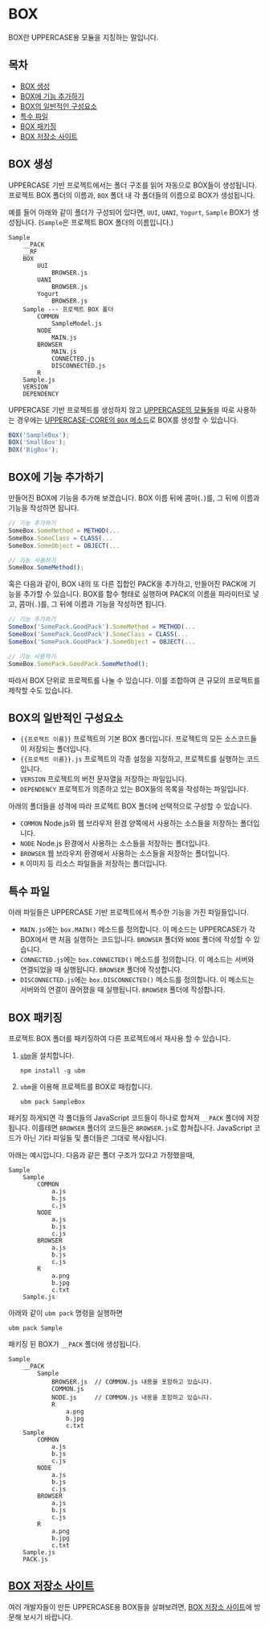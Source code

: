# BOX
BOX란 UPPERCASE용 모듈을 지칭하는 말입니다.

## 목차
* [BOX 생성](#BOX-생성)
* [BOX에 기능 추가하기](#BOX에-기능-추가하기)
* [BOX의 일반적인 구성요소](#BOX의-일반적인-구성요소)
* [특수 파일](#특수-파일)
* [BOX 패키징](#BOX-패키징)
* [BOX 저장소 사이트](#BOX-저장소-사이트)

## BOX 생성
UPPERCASE 기반 프로젝트에서는 폴더 구조를 읽어 자동으로 BOX들이 생성됩니다. 프로젝트 BOX 폴더의 이름과, `BOX` 폴더 내 각 폴더들의 이름으로 BOX가 생성됩니다.

예를 들어 아래와 같이 폴더가 구성되어 있다면, `UUI`, `UANI`, `Yogurt`, `Sample` BOX가 생성됩니다. (`Sample`은 프로젝트 BOX 폴더의 이름입니다.)

```
Sample
	__PACK
	__RF
	BOX
		UUI
			BROWSER.js
		UANI
			BROWSER.js
		Yogurt
			BROWSER.js
	Sample --- 프로젝트 BOX 폴더
		COMMON
			SampleModel.js
		NODE
			MAIN.js
		BROWSER
			MAIN.js
			CONNECTED.js
			DISCONNECTED.js
		R
	Sample.js
	VERSION
	DEPENDENCY
```

UPPERCASE 기반 프로젝트를 생성하지 않고 [UPPERCASE의 모듈들](../GUIDE.md#모듈-별-문서)을 따로 사용하는 경우에는 [UPPERCASE-CORE의 `BOX` 메소드](UPPERCASE-CORE-COMMON.md#uppercase의-모듈화-box)로 BOX를 생성할 수 있습니다.

```javascript
BOX('SampleBox');
BOX('SmallBox');
BOX('BigBox');
```

## BOX에 기능 추가하기
만들어진 BOX에 기능을 추가해 보겠습니다. BOX 이름 뒤에 콤마(`.`)를, 그 뒤에 이름과 기능을 작성하면 됩니다.

```javascript
// 기능 추가하기
SomeBox.SomeMethod = METHOD(...
SomeBox.SomeClass = CLASS(...
SomeBox.SomeObject = OBJECT(...

// 기능 사용하기
SomeBox.SomeMethod();
```

혹은 다음과 같이, BOX 내의 또 다른 집합인 PACK을 추가하고, 만들어진 PACK에 기능을 추가할 수 있습니다. BOX를 함수 형태로 실행하며 PACK의 이름을 파라미터로 넣고, 콤마(`.`)를, 그 뒤에 이름과 기능을 작성하면 됩니다.

```javascript
// 기능 추가하기
SomeBox('SomePack.GoodPack').SomeMethod = METHOD(...
SomeBox('SomePack.GoodPack').SomeClass = CLASS(...
SomeBox('SomePack.GoodPack').SomeObject = OBJECT(...

// 기능 사용하기
SomeBox.SomePack.GoodPack.SomeMethod();
```

따라서 BOX 단위로 프로젝트를 나눌 수 있습니다. 이를 조합하여 큰 규모의 프로젝트를 제작할 수도 있습니다.

## BOX의 일반적인 구성요소
* `{{프로젝트 이름}}` 프로젝트의 기본 BOX 폴더입니다. 프로젝트의 모든 소스코드들이 저장되는 폴더입니다.
* `{{프로젝트 이름}}.js` 프로젝트의 각종 설정을 지정하고, 프로젝트를 실행하는 코드입니다.
* `VERSION` 프로젝트의 버전 문자열을 저장하는 파일입니다.
* `DEPENDENCY` 프로젝트가 의존하고 있는 BOX들의 목록을 작성하는 파일입니다.

아래의 폴더들을 성격에 따라 프로젝트 BOX 폴더에 선택적으로 구성할 수 있습니다.
* `COMMON` Node.js와 웹 브라우저 환경 양쪽에서 사용하는 소스들을 저장하는 폴더입니다.
* `NODE` Node.js 환경에서 사용하는 소스들을 저장하는 폴더입니다.
* `BROWSER` 웹 브라우저 환경에서 사용하는 소스들을 저장하는 폴더입니다.
* `R` 이미지 등 리소스 파일들을 저장하는 폴더입니다.

## 특수 파일
아래 파일들은 UPPERCASE 기반 프로젝트에서 특수한 기능을 가진 파일들입니다.
* `MAIN.js`에는 `box.MAIN()` 메소드를 정의합니다. 이 메소드는 UPPERCASE가 각 BOX에서 맨 처음 실행하는 코드입니다. `BROWSER` 폴더와 `NODE` 폴더에 작성할 수 있습니다.
* `CONNECTED.js`에는 `box.CONNECTED()` 메소드를 정의합니다. 이 메소드는 서버와 연결되었을 때 실행됩니다. `BROWSER` 폴더에 작성합니다.
* `DISCONNECTED.js`에는 `box.DISCONNECTED()` 메소드를 정의합니다. 이 메소드는 서버와의 연결이 끊어졌을 때 실행됩니다. `BROWSER` 폴더에 작성합니다.

## BOX 패키징
프로젝트 BOX 폴더를 패키징하여 다른 프로젝트에서 재사용 할 수 있습니다.

1. [`ubm`](https://www.npmjs.com/package/ubm)을 설치합니다.
	```
	npm install -g ubm
	```
2. `ubm`을 이용해 프로젝트를 BOX로 패킹합니다.
	```
	ubm pack SampleBox
	```

패키징 하게되면 각 폴더들의 JavaScript 코드들이 하나로 합쳐져 `__PACK` 폴더에 저장됩니다. 이를테면 `BROWSER` 폴더의 코드들은 `BROWSER.js`로 합쳐집니다. JavaScript 코드가 아닌 기타 파일들 및 폴더들은 그대로 복사됩니다.

아래는 예시입니다. 다음과 같은 폴더 구조가 있다고 가정했을때,

```
Sample
	Sample
		COMMON
			a.js
			b.js
			c.js
		NODE
			a.js
			b.js
			c.js
		BROWSER
			a.js
			b.js
			c.js
		R
			a.png
			b.jpg
			c.txt
	Sample.js
```

아래와 같이 `ubm pack` 명령을 실행하면

```
ubm pack Sample
```

패키징 된 BOX가 `__PACK` 폴더에 생성됩니다.

```
Sample
	__PACK
		Sample
			BROWSER.js	// COMMON.js 내용을 포함하고 있습니다.
			COMMON.js
			NODE.js		// COMMON.js 내용을 포함하고 있습니다.
			R
				a.png
				b.jpg
				c.txt
	Sample
		COMMON
			a.js
			b.js
			c.js
		NODE
			a.js
			b.js
			c.js
		BROWSER
			a.js
			b.js
			c.js
		R
			a.png
			b.jpg
			c.txt
	Sample.js
	PACK.js
```

## [BOX 저장소 사이트](http://box.uppercase.io) 
여러 개발자들이 만든 UPPERCASE용 BOX들을 살펴보려면, [BOX 저장소 사이트](http://box.uppercase.io)에 방문해 보시기 바랍니다.